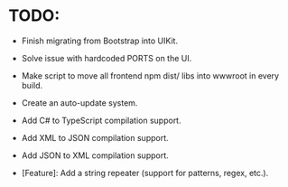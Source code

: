 # TODO:

- Finish migrating from Bootstrap into UIKit.

- Solve issue with hardcoded PORTS on the UI.

- Make script to move all frontend npm dist/ libs into wwwroot in every build.

- Create an auto-update system.

- Add C# to TypeScript compilation support.

- Add XML to JSON compilation support.

- Add JSON to XML compilation support.

- [Feature]: Add a string repeater (support for patterns, regex, etc.).
